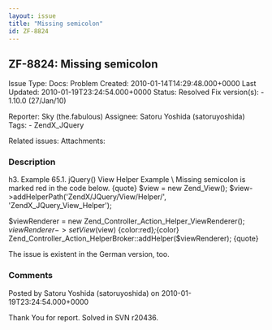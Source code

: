 ```yaml
---
layout: issue
title: "Missing semicolon"
id: ZF-8824
---
```


ZF-8824: Missing semicolon
--------------------------

 Issue Type: Docs: Problem Created: 2010-01-14T14:29:48.000+0000 Last Updated: 2010-01-19T23:24:54.000+0000 Status: Resolved Fix version(s): - 1.10.0 (27/Jan/10)
 
 Reporter:  Sky (the.fabulous)  Assignee:  Satoru Yoshida (satoruyoshida)  Tags: - ZendX\_JQuery
 
 Related issues: 
 Attachments: 
### Description

h3. Example 65.1. jQuery() View Helper Example \\ Missing semicolon is marked red in the code below. {quote} $view = new Zend\_View(); $view->addHelperPath('ZendX/JQuery/View/Helper/', 'ZendX\_JQuery\_View\_Helper');

$viewRenderer = new Zend\_Controller\_Action\_Helper\_ViewRenderer(); $viewRenderer->setView($view) {color:red}_;_{color} Zend\_Controller\_Action\_HelperBroker::addHelper($viewRenderer); {quote}

The issue is existent in the German version, too.

 

 

### Comments

Posted by Satoru Yoshida (satoruyoshida) on 2010-01-19T23:24:54.000+0000

Thank You for report. Solved in SVN r20436.

 

 